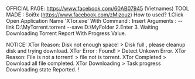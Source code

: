 OFFICIAL PAGE: https://www.facebook.com/60AB07945 (Vietnames)
TOOL MADE : Soi9x (https://www.facebook.com/zMizouz)
How to used?
1.Click Open Application Name 'XTor.exe'  With Command : Insert Arguments : --link D:\MyTorrent.torrent --save D:\MyFolder
2.Enter
3. Waiting Downloading Torrent Report With Progress Value.

NOTICE:
XTor Reason: Disk not enough space! > Disk full , please cleanup disk and trying download.
XTor Error : Found! > Detect Unkown Error.
XTor Reason: File is not a torrent! > file not is torrent.
XTor Completed > Download all file completed.
XTor Downloading > Task progress Downloading state Reported.
!
